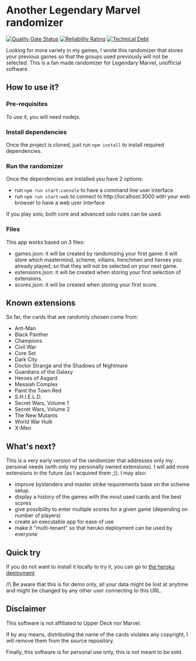 # Another Legendary Marvel randomizer
[![Quality Gate Status](https://sonarcloud.io/api/project_badges/measure?project=Alban34_random-legendary&metric=alert_status)](https://sonarcloud.io/summary/new_code?id=Alban34_random-legendary)
[![Reliability Rating](https://sonarcloud.io/api/project_badges/measure?project=Alban34_random-legendary&metric=reliability_rating)](https://sonarcloud.io/summary/new_code?id=Alban34_random-legendary)
[![Technical Debt](https://sonarcloud.io/api/project_badges/measure?project=Alban34_random-legendary&metric=sqale_index)](https://sonarcloud.io/summary/new_code?id=Alban34_random-legendary)

Looking for more variety in my games, I wrote this randomizer that stores your previous games so that the groups used previously will not be selected.
This is a fan made randomizer for Legendary Marvel, unofficial software.

## How to use it?

### Pre-requisites
To use it, you will need nodejs.

### Install dependencies
Once the project is cloned, just run `npm install` to install required dependencies.

### Run the randomizer
Once the dependencies are installed you have 2 options:
- run `npm run start:console` to have a command line user interface
- run `npm run start:web` to connect to http://localhost:3000 with your web browser to have a web user interface

If you play solo, both core and advanced solo rules can be used.

### Files
This app works based on 3 files:
- games.json: it will be created by randomizing your first game: it will store which mastermind, scheme, villains, henchmen and heroes you already played, so that they will not be selected on your next game.
- extensions.json: it will be created when storing your first selection of extensions.
- scores.json: it will be created when storing your first score.

## Known extensions
So far, the cards that are randomly chosen come from:
- Ant-Man
- Black Panther
- Champions
- Civil War
- Core Set
- Dark City
- Doctor Strange and the Shadows of Nightmare
- Guardians of the Galaxy
- Heroes of Asgard
- Messiah Complex
- Paint the Town Red
- S.H.I.E.L.D.
- Secret Wars, Volume 1
- Secret Wars, Volume 2
- The New Mutants
- World War Hulk
- X-Men

## What's next?
This is a very early version of the randomizer that addresses only my personal needs (with only my personally owned extensions).
I will add more extensions in the future (as I acquired them ;)).
I may also:
- improve bystanders and master strike requirements base on the scheme setup.
- display a history of the games with the most used cards and the best scores
- give possibility to enter multiple scores for a given game (depending on number of players)
- create an executable app for ease of use
- make it "multi-tenant" so that heruko deployment can be used by everyone

## Quick try
If you do not want to install it locally to try it, you can go to [the heroku deployment](http://marvel-legendary-randomizer.herokuapp.com/)

/!\ Be aware that this is for demo only, all your data might be lost at anytime and might be changed by any other user connecting to this URL.

## Disclaimer
This software is not affiliated to Upper Deck nor Marvel. 

If by any means, distributing the name of the cards violates any copyright, I will remove them from the source repository.

Finally, this software is for personal use only, this is not meant to be sold. 
